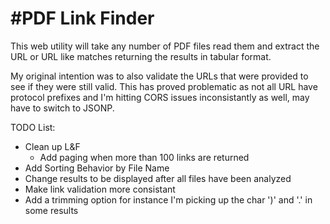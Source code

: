 #PDF Link Finder
================

This web utility will take any number of PDF files read them and 
extract the URL or URL like matches returning the results in tabular format. 

My original intention was to also validate the URLs that were provided to see
if they were still valid. This has proved problematic as not all URL have 
protocol prefixes and I'm hitting CORS issues inconsistantly as well, may have to switch to JSONP.

TODO List:
- Clean up L&F
  - Add paging when more than 100 links are returned 
- Add Sorting Behavior by File Name
- Change results to be displayed after all files have been analyzed 
- Make link validation more consistant
- Add a trimming option for instance I'm picking up the char ')' and '.' in some results